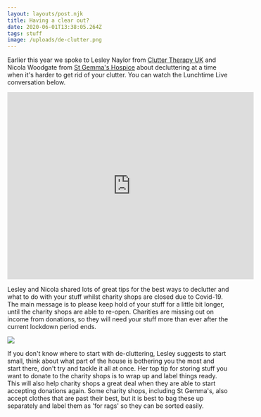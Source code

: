 ```yaml
---
layout: layouts/post.njk
title: Having a clear out?
date: 2020-06-01T13:38:05.264Z
tags: stuff
image: /uploads/de-clutter.png
---
```

Earlier this year we spoke to Lesley Naylor from [Clutter Therapy UK](https://cluttertherapy.uk/) and Nicola Woodgate from [St Gemma's Hospice](https://www.st-gemma.co.uk/charity-shops) about decluttering at a time when it's harder to get rid of your clutter. You can watch the Lunchtime Live conversation below.

<iframe src="https://www.facebook.com/plugins/video.php?href=https%3A%2F%2Fwww.facebook.com%2Fzerowasteleeds%2Fvideos%2F714842562645251%2F&show_text=1&width=560" width="560" height="426" style="border:none;overflow:hidden" scrolling="no" frameborder="0" allowTransparency="true" allow="encrypted-media" allowFullScreen="true"></iframe>

Lesley and Nicola shared lots of great tips for the best ways to declutter and what to do with your stuff whilst charity shops are closed due to Covid-19. The main message is to please keep hold of your stuff for a little bit longer, until the charity shops are able to re-open. Charities are missing out on income from donations, so they will need your stuff more than ever after the current lockdown period ends.

![](/uploads/charityshops.jpg)

If you don't know where to start with de-cluttering, Lesley suggests to start small, think about what part of the house is bothering you the most and start there, don't try and tackle it all at once. Her top tip for storing stuff you want to donate to the charity shops is to wrap up and label things ready. This will also help charity shops a great deal when they are able to start accepting donations again. Some charity shops, including St Gemma's, also accept clothes that are past their best, but it is best to bag these up separately and label them as 'for rags' so they can be sorted easily.